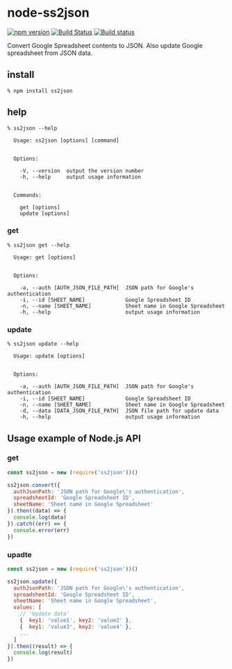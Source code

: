 # node-ss2json

[![npm version](https://badge.fury.io/js/ss2json.svg)](https://badge.fury.io/js/ss2json)
[![Build Status](https://travis-ci.org/abetomo/node-ss2json.svg?branch=master)](https://travis-ci.org/abetomo/node-ss2json)
[![Build status](https://ci.appveyor.com/api/projects/status/ss6t664ub3v6lfds/branch/master?svg=true)](https://ci.appveyor.com/project/abetomo/node-ss2json/branch/master)

Convert Google Spreadsheet contents to JSON.
Also update Google spreadsheet from JSON data.

## install
```
% npm install ss2json
```

## help
```
% ss2json --help

  Usage: ss2json [options] [command]


  Options:

    -V, --version  output the version number
    -h, --help     output usage information


  Commands:

    get [options]
    update [options]
```

### get
```
% ss2json get --help

  Usage: get [options]


  Options:

    -a, --auth [AUTH_JSON_FILE_PATH]  JSON path for Google's authentication
    -i, --id [SHEET_NAME]             Google Spreadsheet ID
    -n, --name [SHEET_NAME]           Sheet name in Google Spreadsheet
    -h, --help                        output usage information
```

### update
```
% ss2json update --help

  Usage: update [options]


  Options:

    -a, --auth [AUTH_JSON_FILE_PATH]  JSON path for Google's authentication
    -i, --id [SHEET_NAME]             Google Spreadsheet ID
    -n, --name [SHEET_NAME]           Sheet name in Google Spreadsheet
    -d, --data [DATA_JSON_FILE_PATH]  JSON file path for update data
    -h, --help                        output usage information
```

## Usage example of Node.js API
### get
```javascript
const ss2json = new (require('ss2json'))()

ss2json.convert({
  authJsonPath: 'JSON path for Google\'s authentication',
  spreadsheetId: 'Google Spreadsheet ID',
  sheetName: 'Sheet name in Google Spreadsheet'
}).then((data) => {
  console.log(data)
}).catch((err) => {
  console.error(err)
})
```

### upadte
```javascript
const ss2json = new (require('ss2json'))()

ss2json.update({
  authJsonPath: 'JSON path for Google\'s authentication',
  spreadsheetId: 'Google Spreadsheet ID',
  sheetName: 'Sheet name in Google Spreadsheet',
  values: [
    // 'Update data'
    {  key1: 'value1', key2: 'value2' },
    {  key1: 'value3', key2: 'value4' },
    ...
  ]
}).then((result) => {
  console.log(result)
})
```
